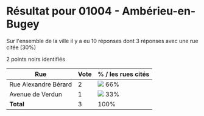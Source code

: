 # Résultat pour 01004 - Ambérieu-en-Bugey

Sur l'ensemble de la ville il y a eu 10 réponses dont 3 réponses avec une rue citée (30%)

2 points noirs identifiés

| Rue | Vote | % / les rues cités|
|-----|------|-------------------|
| Rue Alexandre Bérard | 2 | <img src="../../img/bar_66.gif" />&nbsp;66%|
| Avenue de Verdun | 1 | <img src="../../img/bar_33.gif" />&nbsp;33%|
| **Total** | 3 | 100%|
